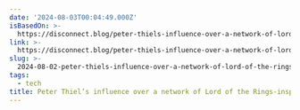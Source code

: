 ```yaml
---
date: '2024-08-03T00:04:49.000Z'
isBasedOn: >-
  https://disconnect.blog/peter-thiels-influence-over-a-network-of-lord-of-the-rings-inspired-companies/
link: >-
  https://disconnect.blog/peter-thiels-influence-over-a-network-of-lord-of-the-rings-inspired-companies/
slug: >-
  2024-08-02-peter-thiels-influence-over-a-network-of-lord-of-the-rings-inspired-compan
tags:
  - tech
title: Peter Thiel’s influence over a network of Lord of the Rings-inspired compan
---
```

 
